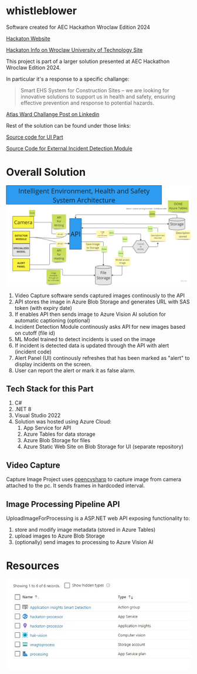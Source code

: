 # whistleblower
Software created for AEC Hackathon Wroclaw Edition 2024

[Hackaton Website](https://hack.creoox.com/)

[Hackaton Info on Wroclaw University of Technology Site](https://pwr.edu.pl/uczelnia/przed-nami/aec-hackathon-wroclaw-edition-1927.html)

This project is part of a larger solution presented at AEC Hackathon Wroclaw Edition 2024.

In particular it's a response to a specific challange:
> Smart EHS System for Construction Sites – we are looking for innovative solutions to support us in health and safety, ensuring effective prevention and response to potential hazards.

[Atlas Ward Challange Post on Linkedin](https://www.linkedin.com/posts/atlas-ward-polska-sp-z-o-o-_english-version-below-to-ostatnia-szansa-activity-7247169428419690496-GoE-/)

Rest of the solution can be found under those links:

[Source code for UI Part](https://github.com/mmilian/whistleblower)

[Source Code for External Incident Detection Module](https://github.com/ktrybuszewski/whistleblower)


# Overall Solution
![Architecture Overview](media/whistleblower_architecture.png)

1. Video Capture software sends captured images continously to the API
2. API stores the image in Azure Blob Storage and generates URL with SAS token (with expiry date)
3. If enables API then sends image to Azure Vision AI solution for automatic captioning (optional)
4. Incident Detection Module continously asks API for new images based on cutoff (file id)
5. ML Model trained to detect incidents is used on the image
6. If incident is detected data is updated through the API with alert (incident code)
7. Alert Panel (UI) continously refreshes that has been marked as "alert" to display incidents on the screen.
8. User can report the alert or mark it as false alarm.


## Tech Stack for this Part

1. C#
2. .NET 8
3. Visual Studio 2022
4. Solution was hosted using Azure Cloud:
    1. App Service for API
    2. Azure Tables for data storage
    3. Azure Blob Storage for files
    4. Azure Static Web Site on Blob Storage for UI (separate repository)

## Video Capture

Capture Image Project uses [opencvsharp](https://github.com/shimat/opencvsharp) to capture image from camera attached to the pc.
It sends frames in hardcoded interval.

## Image Processing Pipeline API

UploadImageForProcessing is a ASP.NET web API exposing functionality to:
1. store and modify image metadata (stored in Azure Tables)
2. upload images to Azure Blob Storage
3. (optionally) send images to processing to Azure Vision AI


# Resources

![Azure Resources](media/azure_resources.jpg)